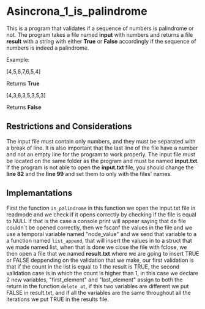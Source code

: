 # Asincrona_1_is_palindrome
This is a program that validates if a sequence of numbers is palindrome or not. The program takes a file named **input** with numbers and returns a file **result** with a string with either **True** or **False** accordingly if the sequence of numbers is indeed a palindrome.

Example:

[4,5,6,7,6,5,4] 

Returns **True**

[4,3,6,3,5,3,5,3] 

Returns **False**

## Restrictions and Considerations
The input file must contain only numbers, and they must be separated with a break of line. It is also important that the last line of the file have a number and not an empty line for the program to work properly. The input file must be located on the same folder as the program and must be named **input.txt**. If the program is not able to open the **input.txt** file, you should change the **line 82** and the **line 99** and set them to only with the files' names.

## Implemantations
First the function `is_palindrome` in this function we open the input.txt file in readmode and we check if it opens correctly by checking if the file is equal to NULL if that is the case a console print will appear saying that de file couldn´t be opened correctly, then we fscanf the values in the file and we use a temporal variable named "node_value" and we send that variable to a a function named `list_append`, that will insert the values in to a struct that we made named list, when that is done we close the file with fclose, we then open a file that we named **result.txt** where we are going to insert TRUE or FALSE deppending on the validation that we make, our first validation is that if the count in the list is equal to 1 the result is TRUE, the second validation case is in which the count is higher than 1, in this case we declare 2 new variables, "first_element" and "last_element" assign to both the return in the function `delete_at`, if this two variables are different we put FALSE in result.txt, and if all the variables are the same throughout all the iterations we put TRUE in the results file. 
